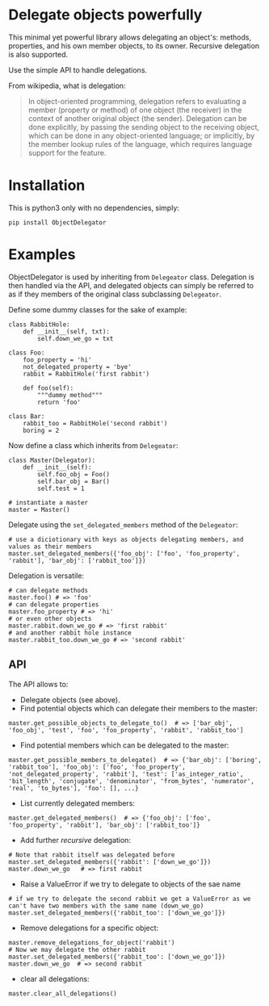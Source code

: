 # Delegate objects powerfully
This minimal yet powerful library allows delegating an object's: methods, properties, and his own member objects, to its owner. Recursive delegation is also supported.

Use the simple API to handle delegations.

From wikipedia, what is delegation:
> In object-oriented programming, delegation refers to evaluating a member
> (property or method) of one object (the receiver) in the context of another
> original object (the sender). Delegation can be done explicitly, by passing
> the sending object to the receiving object, which can be done in any
> object-oriented language; or implicitly, by the member lookup rules of the
> language, which requires language support for the feature.


# Installation

This is python3 only with no dependencies, simply:

    pip install ObjectDelegator

# Examples
ObjectDelegator is used by inheriting from `Delegeator` class. Delegation is then handled via the API, and delegated 
objects can simply be referred to as if they members of the original class subclassing `Delegeator`.

Define some dummy classes for the sake of example:

```
class RabbitHole:
    def __init__(self, txt):
        self.down_we_go = txt

class Foo:
    foo_property = 'hi'
    not_delegated_property = 'bye'
    rabbit = RabbitHole('first rabbit')

    def foo(self):
        """dummy method"""
        return 'foo'

class Bar:
    rabbit_too = RabbitHole('second rabbit')
    boring = 2
```

Now define a class which inherits from `Delegeator`:

```
class Master(Delegator):
    def __init__(self):
        self.foo_obj = Foo()
        self.bar_obj = Bar()
        self.test = 1

# instantiate a master
master = Master()
```

Delegate using the `set_delegated_members` method of the `Delegeator`:

```
# use a diciotionary with keys as objects delegating members, and values as their members 
master.set_delegated_members({'foo_obj': ['foo', 'foo_property', 'rabbit'], 'bar_obj': ['rabbit_too']})
```

Delegation is versatile:

```
# can delegate methods
master.foo() # => 'foo'
# can delegate properties
master.foo_property # => 'hi'
# or even other objects
master.rabbit.down_we_go # => 'first rabbit'
# and another rabbit hole instance
master.rabbit_too.down_we_go # => 'second rabbit'
```

## API
The API allows to:

 - Delegate objects (see above).
 - Find potential objects which can delegate their members to the master:
 
```
master.get_possible_objects_to_delegate_to()  # => ['bar_obj', 'foo_obj', 'test', 'foo', 'foo_property', 'rabbit', 'rabbit_too']
```
 
 - Find potential members which can be delegated to the master:

```
master.get_possible_members_to_delegate()  # => {'bar_obj': ['boring', 'rabbit_too'], 'foo_obj': ['foo', 'foo_property', 'not_delegated_property', 'rabbit'], 'test': ['as_integer_ratio', 'bit_length', 'conjugate', 'denominator', 'from_bytes', 'numerator', 'real', 'to_bytes'], 'foo': [], ...}
```

 - List currently delegated members:

```
master.get_delegated_members()  # => {'foo_obj': ['foo', 'foo_property', 'rabbit'], 'bar_obj': ['rabbit_too']}
```

 - Add further _recursive_ delegation:

```
# Note that rabbit itself was delegated before
master.set_delegated_members({'rabbit': ['down_we_go']})
master.down_we_go   # => first rabbit
```

 - Raise a ValueError if we try to delegate to objects of the sae name

```
# if we try to delegate the second rabbit we get a ValueError as we can't have two members with the same name (down_we_go)
master.set_delegated_members({'rabbit_too': ['down_we_go']})
```

 - Remove delegations for a specific object:

```
master.remove_delegations_for_object('rabbit')
# Now we may delegate the other rabbit
master.set_delegated_members({'rabbit_too': ['down_we_go']})
master.down_we_go  # => second rabbit
```

 - clear all delegations:

```
master.clear_all_delegations()
```
